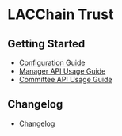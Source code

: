 # LACChain Trust

## Getting Started

- [Configuration Guide](docs/tech/configuration.md)
- [Manager API Usage Guide](docs/api/Manager-Guide.md)
- [Committee API Usage Guide](docs/api/Committee-Guide.md)

## Changelog

- [Changelog](./CHANGELOG.md)